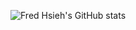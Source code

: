 ![Fred Hsieh's GitHub stats](https://github-readme-stats.vercel.app/api?username=scdsr&show_icons=true&count_private=true&theme=dracula)
